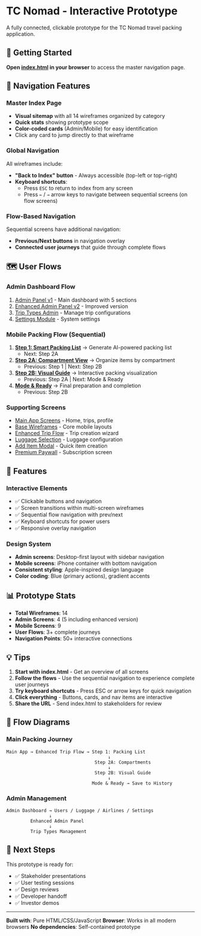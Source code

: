 # TC Nomad - Interactive Prototype

A fully connected, clickable prototype for the TC Nomad travel packing application.

## 🚀 Getting Started

**Open [index.html](index.html) in your browser** to access the master navigation page.

## 📱 Navigation Features

### Master Index Page
- **Visual sitemap** with all 14 wireframes organized by category
- **Quick stats** showing prototype scope
- **Color-coded cards** (Admin/Mobile) for easy identification
- Click any card to jump directly to that wireframe

### Global Navigation
All wireframes include:
- **"Back to Index" button** - Always accessible (top-left or top-right)
- **Keyboard shortcuts**:
  - Press `ESC` to return to index from any screen
  - Press `←` / `→` arrow keys to navigate between sequential screens (on flow screens)

### Flow-Based Navigation
Sequential screens have additional navigation:
- **Previous/Next buttons** in navigation overlay
- **Connected user journeys** that guide through complete flows

## 🗺️ User Flows

### Admin Dashboard Flow
1. [Admin Panel v1](tc_nomad_admin_panel1.html) - Main dashboard with 5 sections
2. [Enhanced Admin Panel v2](tc_nomad_enhanced_admin_panel2.html) - Improved version
3. [Trip Types Admin](trip_types_admin_page.html) - Manage trip configurations
4. [Settings Module](tc_nomad_settings_wireframe.html) - System settings

### Mobile Packing Flow (Sequential)
1. **[Step 1: Smart Packing List](tc-nomad-step1-wireframe.html)** → Generate AI-powered packing list
   - Next: Step 2A
2. **[Step 2A: Compartment View](tc-nomad-step2a-compartments.html)** → Organize items by compartment
   - Previous: Step 1 | Next: Step 2B
3. **[Step 2B: Visual Guide](tc-nomad-step2b-visual-guide.html)** → Interactive packing visualization
   - Previous: Step 2A | Next: Mode & Ready
4. **[Mode & Ready](tc-nomad-mode-and-ready.html)** → Final preparation and completion
   - Previous: Step 2B

### Supporting Screens
- [Main App Screens](tc_nomad_main_wireframes.html) - Home, trips, profile
- [Base Wireframes](tc_nomad_wireframe.html) - Core mobile layouts
- [Enhanced Trip Flow](tc_nomad_enhanced_trip_flow.html) - Trip creation wizard
- [Luggage Selection](tc_nomad_luggage_flow_enhanced.html) - Luggage configuration
- [Add Item Modal](tc-nomad-add-item-modal.html) - Quick item creation
- [Premium Paywall](tc_nomad_paywall_screen.html) - Subscription screen

## 🎨 Features

### Interactive Elements
- ✅ Clickable buttons and navigation
- ✅ Screen transitions within multi-screen wireframes
- ✅ Sequential flow navigation with prev/next
- ✅ Keyboard shortcuts for power users
- ✅ Responsive overlay navigation

### Design System
- **Admin screens**: Desktop-first layout with sidebar navigation
- **Mobile screens**: iPhone container with bottom navigation
- **Consistent styling**: Apple-inspired design language
- **Color coding**: Blue (primary actions), gradient accents

## 📊 Prototype Stats

- **Total Wireframes**: 14
- **Admin Screens**: 4 (5 including enhanced version)
- **Mobile Screens**: 9
- **User Flows**: 3+ complete journeys
- **Navigation Points**: 50+ interactive connections

## 💡 Tips

1. **Start with index.html** - Get an overview of all screens
2. **Follow the flows** - Use the sequential navigation to experience complete user journeys
3. **Try keyboard shortcuts** - Press ESC or arrow keys for quick navigation
4. **Click everything** - Buttons, cards, and nav items are interactive
5. **Share the URL** - Send index.html to stakeholders for review

## 🔄 Flow Diagrams

### Main Packing Journey
```
Main App → Enhanced Trip Flow → Step 1: Packing List
                                      ↓
                                 Step 2A: Compartments
                                      ↓
                                 Step 2B: Visual Guide
                                      ↓
                                Mode & Ready → Save to History
```

### Admin Management
```
Admin Dashboard → Users / Luggage / Airlines / Settings
                ↓
         Enhanced Admin Panel
                ↓
         Trip Types Management
```

## 🎯 Next Steps

This prototype is ready for:
- ✅ Stakeholder presentations
- ✅ User testing sessions
- ✅ Design reviews
- ✅ Developer handoff
- ✅ Investor demos

---

**Built with**: Pure HTML/CSS/JavaScript
**Browser**: Works in all modern browsers
**No dependencies**: Self-contained prototype
